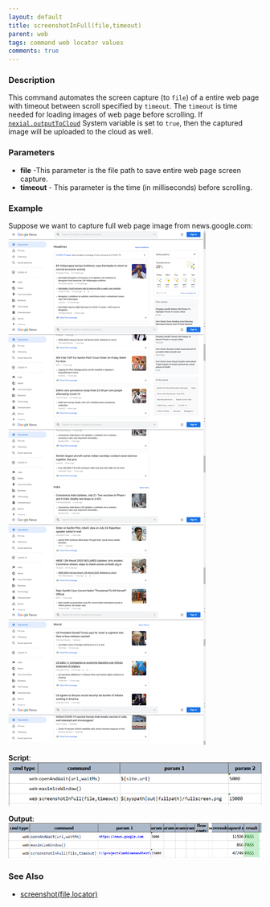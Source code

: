 ```yaml
---
layout: default
title: screenshotInFull(file,timeout)
parent: web
tags: command web locator values
comments: true
---
```


### Description
This command automates the screen capture (to `file`) of a entire web page with timeout between scroll specified by 
`timeout`. The `timeout` is time needed for loading images of web page before scrolling.
If [`nexial.outputToCloud`](../../systemvars/index.md#nexial.outputToCloud) System variable is set to `true`, then the 
captured image will be uploaded to the cloud as well.


### Parameters
- **file** -This parameter is the file path to save entire web page screen capture.
- **timeout** - This parameter is the time (in milliseconds) before scrolling.


### Example
Suppose we want to capture full web page image from news.google.com:<br/>
![](image/screenshotInFull_03.png)

**Script**:<br/>
![](image/screenshotInFull_01.png)

**Output**:<br/>
![](image/screenshotInFull_02.png)



### See Also
- [screenshot(file,locator)](screenshot(file,locator))
